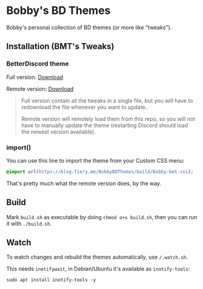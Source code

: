 # Bobby's BD Themes

Bobby's personal collection of BD themes (or more like "tweaks").

## Installation (BMT's Tweaks)

### BetterDiscord theme

Full version: [Download](https://blog.fiery.me/BobbyBDThemes/build/Bobby-bmt.theme.css)

Remote version: [Download](https://blog.fiery.me/BobbyBDThemes/build/Bobby-bmt.remote.theme.css)

> Full version contain all the tweaks in a single file, but you will have to redownload the file whenever you want to update.
>
> Remote version will remotely load them from this repo, so you will not have to manually update the theme (restarting Discord should load the newest version available).

### import()

You can use this line to import the theme from your Custom CSS menu:

```css
@import url(https://blog.fiery.me/BobbyBDThemes/build/Bobby-bmt.css);
```

That's pretty much what the remote version does, by the way.

## Build

Mark `build.sh` as executable by doing `chmod o+x build.sh`, then you can run it with `./build.sh`.

## Watch

To watch changes and rebuild the themes automatically, use `/.watch.sh`.

This needs `inotifywait`, in Debian/Ubuntu it's available as `inotify-tools`:

```shell
sudo apt install inotify-tools -y
```
